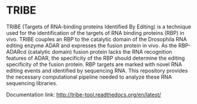 # TRIBE
TRIBE (Targets of RNA-binding proteins Identified By Editing) is a technique used for the identification of the targets of RNA binding proteins (RBP) in vivo. TRIBE couples an RBP to the catalytic domain of the Drosophila RNA editing enzyme ADAR and expresses the fusion protein in vivo. As the RBP-ADARcd (catalytic domain) fusion protein lacks the RNA recognition features of ADAR, the specificity of the RBP should determine the editing specificity of the fusion protein.  RBP targets are marked with novel RNA editing events and identified by sequencing RNA. This repository provides the necessary computational pipeline needed to analyze these RNA sequencing libraries.


Documentation link: http://tribe-tool.readthedocs.org/en/latest/
